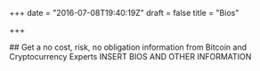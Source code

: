 +++
date = "2016-07-08T19:40:19Z"
draft = false
title = "Bios"

+++
<div class="Information-info">
## Get a no cost, risk, no obligation information from Bitcoin and Cryptocurrency Experts
 INSERT BIOS AND OTHER INFORMATION
</div>